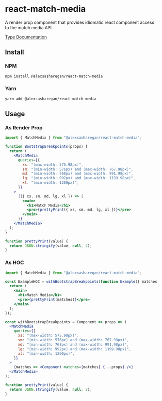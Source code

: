 # react-match-media

A render prop component that provides idiomatic react component access to the
match media API.

[Type Documentation](https://naughty-kalam-69f73a.netlify.com/)

## Install

### NPM

```sh
npm install @alexsasharegan/react-match-media
```

### Yarn

```sh
yarn add @alexsasharegan/react-match-media
```

## Usage

### As Render Prop

```jsx
import { MatchMedia } from "@alexsasharegan/react-match-media";

function BootstrapBreakpoints(props) {
  return (
    <MatchMedia
      queries={{
        xs: "(max-width: 575.98px)",
        sm: "(min-width: 576px) and (max-width: 767.98px)",
        md: "(min-width: 768px) and (max-width: 991.98px)",
        lg: "(min-width: 992px) and (max-width: 1199.98px)",
        xl: "(min-width: 1200px)",
      }}
    >
      {({ xs, sm, md, lg, xl }) => (
        <main>
          <h1>Match Media</h1>
          <pre>{prettyPrint({ xs, sm, md, lg, xl })}</pre>
        </main>
      )}
    </MatchMedia>
  );
}

function prettyPrint(value) {
  return JSON.stringify(value, null, 2);
}
```

### As HOC

```jsx
import { MatchMedia } from "@alexsasharegan/react-match-media";

const ExampleHOC = withBootstrapBreakpoints(function Example({ matches }) {
  return (
    <main>
      <h1>Match Media</h1>
      <pre>{prettyPrint(matches)}</pre>
    </main>
  );
});

const withBootstrapBreakpoints = Component => props => (
  <MatchMedia
    queries={{
      xs: "(max-width: 575.98px)",
      sm: "(min-width: 576px) and (max-width: 767.98px)",
      md: "(min-width: 768px) and (max-width: 991.98px)",
      lg: "(min-width: 992px) and (max-width: 1199.98px)",
      xl: "(min-width: 1200px)",
    }}
  >
    {matches => <Component matches={matches} {...props} />}
  </MatchMedia>
);

function prettyPrint(value) {
  return JSON.stringify(value, null, 2);
}
```
